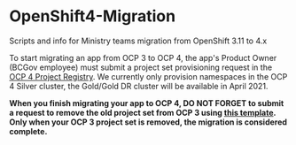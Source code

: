 # OpenShift4-Migration
Scripts and info for Ministry teams migration from OpenShift 3.11 to 4.x

To start migrating an app from OCP 3 to OCP 4, the app's Product Owner (BCGov employee) must submit a project set provisioning request in the [OCP 4 Project Registry](https://registry.developer.gov.bc.ca/public-landing). We currently only provision namespaces in the OCP 4 Silver cluster, the Gold/Gold DR cluster will be available in April 2021. 

**When you finish migrating your app to OCP 4, DO NOT FORGET to submit a request to remove the old project set from OCP 3 using [this template](https://github.com/BCDevOps/devops-requests/issues/new?assignees=caggles%2C+mitovskaol%2C+ShellyXueHan&labels=openshift-project-set%2C+pending&template=openshift_project_request.md&title=). Only when your OCP 3 project set is removed, the migration is considered complete.**
